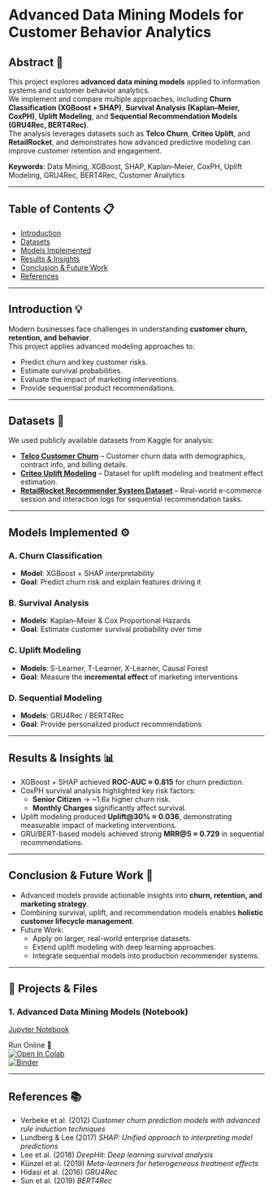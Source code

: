 # Advanced Data Mining Models for Customer Behavior Analytics

## Abstract 📄
This project explores **advanced data mining models** applied to information systems and customer behavior analytics.  
We implement and compare multiple approaches, including **Churn Classification (XGBoost + SHAP)**, **Survival Analysis (Kaplan–Meier, CoxPH)**, **Uplift Modeling**, and **Sequential Recommendation Models (GRU4Rec, BERT4Rec)**.  
The analysis leverages datasets such as **Telco Churn**, **Criteo Uplift**, and **RetailRocket**, and demonstrates how advanced predictive modeling can improve customer retention and engagement.

**Keywords**: Data Mining, XGBoost, SHAP, Kaplan–Meier, CoxPH, Uplift Modeling, GRU4Rec, BERT4Rec, Customer Analytics

---

## Table of Contents 📋
* [Introduction](#introduction)
* [Datasets](#datasets)
* [Models Implemented](#models-implemented)
* [Results & Insights](#results--insights)
* [Conclusion & Future Work](#conclusion--future-work)
* [References](#references)

---

## Introduction 💡
Modern businesses face challenges in understanding **customer churn, retention, and behavior**.  
This project applies advanced modeling approaches to:  
- Predict churn and key customer risks.  
- Estimate survival probabilities.  
- Evaluate the impact of marketing interventions.  
- Provide sequential product recommendations.  

---

## Datasets 📂
We used publicly available datasets from Kaggle for analysis:  

- **[Telco Customer Churn](https://www.kaggle.com/blastchar/telco-customer-churn)** – Customer churn data with demographics, contract info, and billing details.  
- **[Criteo Uplift Modeling](https://www.kaggle.com/datasets/gauravduttakiit/criteo-uplift-modeling)** – Dataset for uplift modeling and treatment effect estimation.  
- **[RetailRocket Recommender System Dataset](https://www.kaggle.com/datasets/retailrocket/ecommerce-dataset)** – Real-world e-commerce session and interaction logs for sequential recommendation tasks.  

---

## Models Implemented ⚙️
### A. Churn Classification  
- **Model**: XGBoost + SHAP interpretability  
- **Goal**: Predict churn risk and explain features driving it  

### B. Survival Analysis  
- **Models**: Kaplan–Meier & Cox Proportional Hazards  
- **Goal**: Estimate customer survival probability over time  

### C. Uplift Modeling  
- **Models**: S-Learner, T-Learner, X-Learner, Causal Forest  
- **Goal**: Measure the **incremental effect** of marketing interventions  

### D. Sequential Modeling  
- **Models**: GRU4Rec / BERT4Rec  
- **Goal**: Provide personalized product recommendations  

---

## Results & Insights 📊
- XGBoost + SHAP achieved **ROC-AUC ≈ 0.815** for churn prediction.  
- CoxPH survival analysis highlighted key risk factors:  
  - **Senior Citizen** → ~1.6x higher churn risk.  
  - **Monthly Charges** significantly affect survival.  
- Uplift modeling produced **Uplift@30% ≈ 0.036**, demonstrating measurable impact of marketing interventions.  
- GRU/BERT-based models achieved strong **MRR@5 ≈ 0.729** in sequential recommendations.  

---

## Conclusion & Future Work 🏁
- Advanced models provide actionable insights into **churn, retention, and marketing strategy**.  
- Combining survival, uplift, and recommendation models enables **holistic customer lifecycle management**.  
- Future Work:  
  - Apply on larger, real-world enterprise datasets.  
  - Extend uplift modeling with deep learning approaches.  
  - Integrate sequential models into production recommender systems.  

---

## 📓 Projects & Files

### 1. Advanced Data Mining Models (Notebook)
[Jupyter Notebook](Advanced_Data_Mining_Models.ipynb)  

Run Online 🚀  
[![Open In Colab](https://colab.research.google.com/assets/colab-badge.svg)](https://colab.research.google.com/github/<YOUR_USERNAME>/<YOUR_REPO>/blob/main/Advanced_Data_Mining_Models.ipynb)  
[![Binder](https://mybinder.org/badge_logo.svg)](https://mybinder.org/v2/gh/<YOUR_USERNAME>/<YOUR_REPO>/HEAD?labpath=Advanced_Data_Mining_Models.ipynb)

---

## References 📚
- Verbeke et al. (2012) *Customer churn prediction models with advanced rule induction techniques*  
- Lundberg & Lee (2017) *SHAP: Unified approach to interpreting model predictions*  
- Lee et al. (2018) *DeepHit: Deep learning survival analysis*  
- Künzel et al. (2019) *Meta-learners for heterogeneous treatment effects*  
- Hidasi et al. (2016) *GRU4Rec*  
- Sun et al. (2019) *BERT4Rec*
